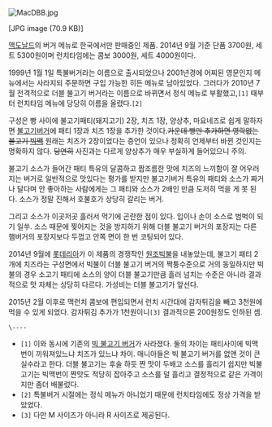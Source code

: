 ![MacDBB.jpg](//rv.wkcdn.net/http://rigvedawiki.net/r1/pds/MacDBB.jpg)

[JPG image (70.9 KB)]

[맥도날드](%EB%A7%A5%EB%8F%84%EB%82%A0%EB%93%9C.md)의 버거 메뉴로 한국에서만 판매중인 제품.
2014년 9월 기준 단품 3700원, 세트 5300원이며 런치타임에는 콤보 3000원, 세트 4000원이다.

1999년 1월 1일 특불버거라는 이름으로 출시되었으나 2001년경에 어찌된 영문인지 메뉴에서는 사라지되 주문하면 구입 가능한 히든 메뉴로
남아있었다. 그러다가 2010년 7월 전격적으로 더블 불고기 버거라는 이름으로 바뀌면서 정식 메뉴로 부활했고,`[1]` 때부터 런치타임
메뉴에 당당히 이름을 올렸다.`[2]`

구성은 빵 사이에 불고기패티(돼지고기) 2장, 치즈 1장, 양상추, 마요네즈로 쉽게 말하자면 [불고기버거](%EB%B6%88%EA%B3%A0%EA%B8%B0%20%EB%B2%84%EA%B1%B0.md)에 패티 1장과 치즈 1장을 추가한
것이다.<del>가운데 빵만 추가하면 영락없는 불고기 [빅맥](%EB%B9%85%EB%A7%A5.md)</del> 원래는 치즈가
2장이었다는 증언이 있으나 정확히 언제부터 바뀐 것인지는 명확하지 않다. <del>당연히</del> 사진과는 다르게 양상추가 매우 부실하게
들어있으니 주의.

불고기 소스가 들어간 패티 특유의 달콤하고 짭조름한 맛에 치즈의 느끼함이 잘 어우러지는 버거로 일반적으로 맛있다는 평가를 받지만 불고기버거
특유의 패티와 소스가 짜거나 달다며 안 좋아하는 사람에게는 그 패티와 소스가 2배인 만큼 도저히 먹을 게 못 된다. 소스가 정말 진해서
호불호가 상당히 갈리는 버거.

그리고 소스가 이곳저곳 흘러서 먹기에 곤란한 점이 있다. 입이나 손이 소스로 범벅이 되기 일쑤. 소스 때문에 찢어지는 것을 방지하기 위해
더블 불고기 버거의 포장지는 다른 햄버거의 포장지보다 두껍고 안쪽 면이 한 번 코팅되어 있다.

2014년 9월에 [롯데리아](%EB%A1%AF%EB%8D%B0%EB%A6%AC%EC%95%84.md)가 이 제품의 경쟁작인 [원조빅불](%EC%9B%90%EC%A1%B0%20%EB%B9%85%EB%B6%88.md)을 내놓았는데, 불고기 패티 2개에 치즈라는
구성면에서 빅불이 더블 불고기 버거의 짝퉁수준으로 거의 동일하지만 빅불의 경우 소고기 패티에 소스의 양이 더블 불고기만큼 흘러 넘치는 수준은
아니라 결과적으로 맛 자체는 상당히 다르다. 가성비는 더블 불고기가 앞선다.

2015년 2월 이후로 맥런치 콤보에 편입되면서 런치 시간대에 감자튀김을 빼고 3천원에 먹을 수 있게 되었다. 감자튀김 추가가
1천원이니`[3]` 결과적으론 200원정도 인하된 셈.

`\----`

  * `[1]` 이와 동시에 기존의 [빅 불고기 버거](%EB%B9%85%20%EB%B6%88%EA%B3%A0%EA%B8%B0%20%EB%B2%84%EA%B1%B0.md)가 사라졌다. 둘의 차이는 패티사이에 빅맥 번이 끼워져있느냐 치즈가 있느냐 차이. 매니아들은 빅 불고기 버거를 없앤 것이 큰 실수라고 한다. 더블 불고기는 후술 하듯 짠 맛이 두배고 소스를 흘리기 쉽지만 빅불고기는 빅맥번이 짠맛도 적당히 잡아주고 소스를 덜 흘리고 결정적으로 같은 가격이지만 좀더 배불렀다.
  * `[2]` 특불버거 시절에는 정식 메뉴가 아니었기 때문에 런치타임에도 정상 가격을 받았었다.
  * `[3]` 다만 M 사이즈가 아니라 R 사이즈로 제공된다.

